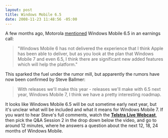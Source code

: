 ```yaml
---
layout: post
title: Windows Mobile 6.5
date: 2008-11-23 11:48:56 -05:00
---
```


A few months ago, Motorola [mentioned](http://www.coolsmartphone.com/news4380.html) Windows Mobile 6.5 in an earnings call:

> "Windows Mobile 6 has not delivered the experience that I think Apple has been able to deliver, but as you look at the plan that Windows Mobile 7 and even 6.5, I think there are significant new added features which will help the platform."

This sparked the fuel under the rumor mill, but apparently the rumors have now been confirmed by Steve Ballmer:

> With releases we'll make this year - releases we'll make with 6.5 next year, Windows Mobile 7, I think we have a pretty interesting roadmap.

It looks like Windows Mobile 6.5 will be out sometime early next year, but it's unclear what will be included and what it means for Windows Mobile 7. If you want to hear Steve's full comments, watch the [**Telstra Live Webcast**](http://www.telstra.com.au/abouttelstra/investor/presentations_event.cfm?ObjectID=1582), then pick the Q&A Session 2 in the drop down below the video, and go to around 12 minutes, where he answers a question about the next 12, 18, 24 months of Windows Mobile.
